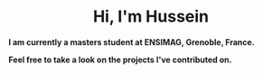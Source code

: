 <h1 align="center"> Hi, I'm Hussein <h4>

  
I am currently a masters student at ENSIMAG, Grenoble, France.
  
Feel free to take a look on the projects I've contributed on.
  
